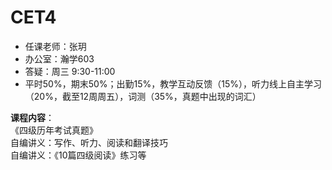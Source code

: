 <!-- CET4 -->
# CET4
<meta name="viewport" content="width=device-width, initial-scale=1.0">

- 任课老师：张玥
- 办公室：瀚学603
- 答疑：周三 9:30-11:00
- 平时50%，期末50%；出勤15%，教学互动反馈（15%），听力线上自主学习（20%，截至12周周五），词测（35%，真题中出现的词汇）

**课程内容**：  
《四级历年考试真题》  
自编讲义：写作、听力、阅读和翻译技巧  
自编讲义：《10篇四级阅读》练习等  

